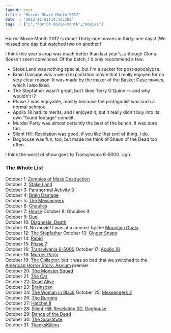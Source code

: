 ```yaml
---
layout: post
title : "Horror Movie Month 2012"
date  : "2012-11-01T14:43:28Z"
tags  : ["🎃","horror-movie-month","movies"]
---
```

Horror Movie Month 2012 is done!  Thirty-one movies in thirty-one days!  (We
missed one day but watched two on another.)

I think this year's crop was much better than last year's, although Gloria
doesn't seem convinced.  Of the batch, I'd only recommend a few:

* Stake Land was nothing special, but I'm a sucker for post-apocalypse.
* Brain Damage was a weird exploitation movie that I really enjoyed for no very clear reason.  It was made by the maker of the Basket Case movies, which I also liked.
* The Stepfather wasn't great, but I liked Terry O'Quinn — and why wouldn't I?
* Phase 7 was enjoyable, mostly because the protagonist was such a normal schmoe.
* Apollo 18 had its merits, and I enjoyed it, but it really didn't buy into its own "found footage" conceit.
* Murder Party was almost certainly the best of the bunch.  It was pure fun.
* Silent Hill: Revelation was good, if you like that sort of thing.  I do.
* Doghouse was fun, too, but made me think of Shaun of the Dead too often.

I think the worst of show goes to Transylvania 6-5000.  Ugh.

### The Whole List

October 1: [Zombies of Mass Destruction](http://en.wikipedia.org/wiki/ZMD:_Zombies_of_Mass_Destruction_(film))  
October 2: [Stake Land](http://en.wikipedia.org/wiki/Stake_Land)  
October 3: [Paranormal Activity 3](http://en.wikipedia.org/wiki/Paranormal_Activity_3)  
October 4: [Brain Damage](http://en.wikipedia.org/wiki/Brain_Damage_(film))  
October 5: [The Messengers](http://en.wikipedia.org/wiki/The_Messengers_(film))  
October 6: [Ghoulies](http://en.wikipedia.org/wiki/Ghoulies)  
October 7: [House](http://en.wikipedia.org/wiki/House_(1986_film))  
October 8: Ghoulies Ⅱ  
October 9: [Duel](http://en.wikipedia.org/wiki/Duel_(film))  
October 10: [Diagnosis: Death](http://en.wikipedia.org/wiki/Diagnosis:_Death)  
October 11: No movie!  I was at a concert by the [Mountain Goats](http://en.wikipedia.org/wiki/The_Mountain_Goats).  
October 12: [The Stepfather](http://en.wikipedia.org/wiki/The_Stepfather_(1987_film))  
October 13: [Ginger Snaps](http://en.wikipedia.org/wiki/Ginger_Snaps_(film))  
October 14: [Rabid](http://en.wikipedia.org/wiki/Rabid_(film))  
October 15: [Phase 7](http://en.wikipedia.org/wiki/Phase_7)  
October 16: [Transylvania 6-5000](http://en.wikipedia.org/wiki/Transylvania_6-5000_(1985_film))  
October 17: [Apollo 18](http://en.wikipedia.org/wiki/Apollo_18_(film))  
October 18: [Murder Party](http://en.wikipedia.org/wiki/Murder_Party)  
October 19: [The Collector](http://en.wikipedia.org/wiki/The_Collector_(2009_film)), but it was so bad that we switched to the [American Horror Story: Asylum](http://en.wikipedia.org/wiki/American_Horror_Story:_Asylum) premier  
October 20: [The Monster Squad](http://en.wikipedia.org/wiki/The_Monster_Squad)  
October 21: [The Car](http://en.wikipedia.org/wiki/The_Car)  
October 22: [Dead Alive](http://en.wikipedia.org/wiki/Dead_Alive)  
October 23: [Brainscan](http://en.wikipedia.org/wiki/Brainscan)  
October 24: [The Woman in Black](http://en.wikipedia.org/wiki/The_Woman_in_Black_(2012_film))  
October 25: [Messengers 2](http://en.wikipedia.org/wiki/The_Messengers_2)  
October 26: [The Burning](http://en.wikipedia.org/wiki/The_Burning_(film))  
October 27: [Hatchet Ⅱ](http://en.wikipedia.org/wiki/Hatchet_2)  
October 28: [Silent Hill: Revelation 2D](http://en.wikipedia.org/wiki/Silent_Hill:_Revelation), [Doghouse](http://en.wikipedia.org/wiki/Doghouse_(film))  
October 29: [Dance of the Dead](http://en.wikipedia.org/wiki/Dance_of_the_Dead_(film))  
October 30: [The Substitute](http://www.imdb.com/title/tt0478394/)  
October 31: [ThanksKilling](http://en.wikipedia.org/wiki/Thankskilling)


